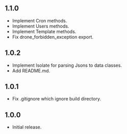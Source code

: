 ## 1.1.0

- Implement Cron methods.
- Implement Users methods.
- Implement Template methods.
- Fix drone_forbidden_exception export.

## 1.0.2

- Implement Isolate for parsing Jsons to data classes.
- Add README.md.

## 1.0.1

- Fix .gitignore which ignore build directory.

## 1.0.0

- Initial release.
